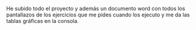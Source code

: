 He subido todo el proyecto y además un documento word con todos los pantallazos de los ejercicios que me pides cuando los ejecuto y me da las tablas gráficas en la consola.
